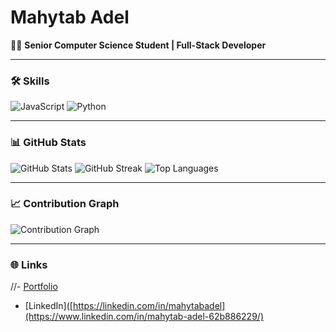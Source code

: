 # Mahytab Adel

👩‍💻 **Senior Computer Science Student | Full-Stack Developer**

---

### 🛠️ Skills
![JavaScript](https://img.shields.io/badge/JavaScript-F7DF1E?style=for-the-badge&logo=javascript&logoColor=black)
![Python](https://img.shields.io/badge/Python-3776AB?style=for-the-badge&logo=python&logoColor=white)

---

### 📊 GitHub Stats
![GitHub Stats](https://github-readme-stats.vercel.app/api?username=mahytabadel&show_icons=true&theme=radical)
![GitHub Streak](https://streak-stats.demolab.com/?user=mahytabadel&theme=radical)
![Top Languages](https://github-readme-stats.vercel.app/api/top-langs/?username=mahytabadel&layout=compact&theme=radical)

---

### 📈 Contribution Graph
![Contribution Graph](https://github-readme-activity-graph.vercel.app/graph?username=mahytabadel&theme=radical)

---

### 🌐 Links
//- [Portfolio](https://mahytabadel.github.io)
- [LinkedIn]([https://linkedin.com/in/mahytabadel](https://www.linkedin.com/in/mahytab-adel-62b886229/)

